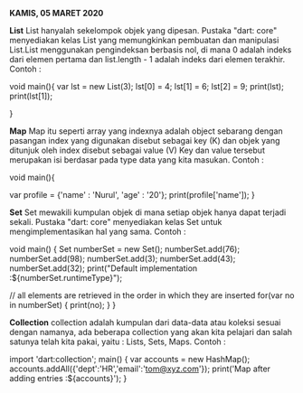 **KAMIS, 05 MARET 2020**

**List**
List hanyalah sekelompok objek yang dipesan. Pustaka "dart: core" menyediakan kelas List yang memungkinkan pembuatan dan manipulasi List.List menggunakan pengindeksan berbasis nol, di mana 0 adalah indeks dari elemen pertama dan list.length - 1 adalah indeks dari elemen terakhir.
Contoh :

void main(){
    var lst = new List(3);
    lst[0] = 4;
    lst[1] = 6;
    lst[2] = 9;
    print(lst);
    print(lst[1]);
    
}

**Map**
Map itu seperti array yang indexnya adalah object sebarang dengan pasangan index yang digunakan disebut sebagai key (K) dan objek yang ditunjuk oleh index disebut sebagai value (V) Key dan value tersebut merupakan isi berdasar pada type data yang kita masukan. 
Contoh :

void main(){
  
  var profile = {'name' : 'Nurul', 'age' : '20'};
    print(profile['name']); 
}

**Set**
Set mewakili kumpulan objek di mana setiap objek hanya dapat terjadi sekali. Pustaka "dart: core" menyediakan kelas Set untuk mengimplementasikan hal yang sama.
Contoh :

void main() { 
   Set numberSet = new  Set(); 
   numberSet.add(76); 
   numberSet.add(98); 
   numberSet.add(3); 
   numberSet.add(43); 
   numberSet.add(32);
   print("Default implementation :${numberSet.runtimeType}");  
   
   // all elements are retrieved in the order in which they are inserted 
   for(var no in numberSet) { 
      print(no); 
   } 
}  

**Collection**
collection adalah kumpulan dari data-data atau koleksi sesuai dengan namanya, ada beberapa collection yang akan kita pelajari dan salah satunya telah kita pakai, yaitu : Lists, Sets, Maps.
Contoh :

import 'dart:collection'; 
main() { 
   var accounts = new HashMap(); 
   accounts.addAll({'dept':'HR','email':'tom@xyz.com'}); 
   print('Map after adding  entries :${accounts}'); 
}
